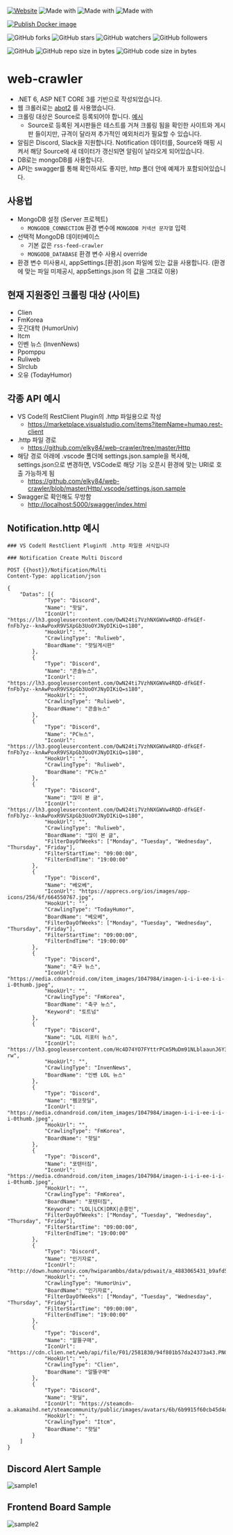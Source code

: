 [![Website](https://img.shields.io/website-up-down-green-red/http/shields.io.svg?label=elky-essay)](https://elky84.github.io)
![Made with](https://img.shields.io/badge/made%20with-.NET6-brightgreen.svg)
![Made with](https://img.shields.io/badge/made%20with-JavaScript-blue.svg)
![Made with](https://img.shields.io/badge/made%20with-MongoDB-red.svg)

[![Publish Docker image](https://github.com/elky84/web-crawler/actions/workflows/publish_docker.yml/badge.svg)](https://github.com/elky84/web-crawler/actions/workflows/publish_docker.yml)

![GitHub forks](https://img.shields.io/github/forks/elky84/web-crawler.svg?style=social&label=Fork)
![GitHub stars](https://img.shields.io/github/stars/elky84/web-crawler.svg?style=social&label=Stars)
![GitHub watchers](https://img.shields.io/github/watchers/elky84/web-crawler.svg?style=social&label=Watch)
![GitHub followers](https://img.shields.io/github/followers/elky84.svg?style=social&label=Follow)

![GitHub](https://img.shields.io/github/license/mashape/apistatus.svg)
![GitHub repo size in bytes](https://img.shields.io/github/repo-size/elky84/web-crawler.svg)
![GitHub code size in bytes](https://img.shields.io/github/languages/code-size/elky84/web-crawler.svg)

# web-crawler

* .NET 6, ASP NET CORE 3를 기반으로 작성되었습니다.
* 웹 크롤러로는 [abot2](https://github.com/sjdirect/abot) 를 사용했습니다.
* 크롤링 대상은 Source로 등록되어야 합니다. [예시](https://github.com/elky84/web-crawler/blob/master/Http/source.http)
  * Source로 등록된 게시판들은 테스트를 거쳐 크롤링 됨을 확인한 사이트와 게시판 들이지만, 규격이 달라져 추가적인 예외처리가 필요할 수 있습니다.
* 알림은 Discord, Slack을 지원합니다. Notification 데이터를, Source와 매핑 시켜서 해당 Source에 새 데이터가 갱신되면 알림이 날라오게 되어있습니다.
* DB로는 mongoDB를 사용합니다.
* API는 swagger를 통해 확인하셔도 좋지만, http 폴더 안에 예제가 포함되어있습니다.

## 사용법
* MongoDB 설정 (Server 프로젝트)
  * `MONGODB_CONNECTION` 환경 변수에 `MONGODB 커넥션 문자열` 입력
* 선택적 MongoDB 데이터베이스
  * 기본 값은 `rss-feed-crawler`
  * `MONGODB_DATABASE` 환경 변수 사용시 override
* 환경 변수 미사용시, appSettings.[환경].json 파일에 있는 값을 사용합니다. (환경에 맞는 파일 미제공시, appSettings.json 의 값을 그대로 이용)

## 현재 지원중인 크롤링 대상 (사이트)
* Clien
* FmKorea
* 웃긴대학 (HumorUniv)
* Itcm
* 인벤 뉴스 (InvenNews)
* Ppomppu
* Ruliweb
* Slrclub
* 오유 (TodayHumor)

## 각종 API 예시
* VS Code의 RestClient Plugin의 .http 파일용으로 작성
  * <https://marketplace.visualstudio.com/items?itemName=humao.rest-client>
* .http 파일 경로
  * <https://github.com/elky84/web-crawler/tree/master/Http>
* 해당 경로 아래에 .vscode 폴더에 settings.json.sample을 복사해, settings.json으로 변경하면, VSCode로 해당 기능 오픈시 환경에 맞는 URI로 호출 가능하게 됨
  * <https://github.com/elky84/web-crawler/blob/master/Http/.vscode/settings.json.sample>
* Swagger로 확인해도 무방함
  * <http://localhost:5000/swagger/index.html>

## Notification.http 예시

```
### VS Code의 RestClient Plugin의 .http 파일용 서식입니다

### Notification Create Multi Discord

POST {{host}}/Notification/Multi
Content-Type: application/json

{
	"Datas": [{
			"Type": "Discord",
			"Name": "핫딜",
			"IconUrl": "https://lh3.googleusercontent.com/OwN24ti7VzhNXGWVw4RQD-dfkGEf-fnFb7yz--knAwPoxR9VSXpGb3UoOYJNyDIKiQ=s180",
			"HookUrl": "",
			"CrawlingType": "Ruliweb",
			"BoardName": "핫딜게시판"
		},
		{
			"Type": "Discord",
			"Name": "콘솔뉴스",
			"IconUrl": "https://lh3.googleusercontent.com/OwN24ti7VzhNXGWVw4RQD-dfkGEf-fnFb7yz--knAwPoxR9VSXpGb3UoOYJNyDIKiQ=s180",
			"HookUrl": "",
			"CrawlingType": "Ruliweb",
			"BoardName": "콘솔뉴스"
		},
		{
			"Type": "Discord",
			"Name": "PC뉴스",
			"IconUrl": "https://lh3.googleusercontent.com/OwN24ti7VzhNXGWVw4RQD-dfkGEf-fnFb7yz--knAwPoxR9VSXpGb3UoOYJNyDIKiQ=s180",
			"HookUrl": "",
			"CrawlingType": "Ruliweb",
			"BoardName": "PC뉴스"
		},
		{
			"Type": "Discord",
			"Name": "많이 본 글",
			"IconUrl": "https://lh3.googleusercontent.com/OwN24ti7VzhNXGWVw4RQD-dfkGEf-fnFb7yz--knAwPoxR9VSXpGb3UoOYJNyDIKiQ=s180",
			"HookUrl": "",
			"CrawlingType": "Ruliweb",
			"BoardName": "많이 본 글",
			"FilterDayOfWeeks": ["Monday", "Tuesday", "Wednesday", "Thursday", "Friday"],
			"FilterStartTime": "09:00:00",
			"FilterEndTime": "19:00:00"
		},
		{
			"Type": "Discord",
			"Name": "베오베",
			"IconUrl": "https://apprecs.org/ios/images/app-icons/256/6f/664550767.jpg",
			"HookUrl": "",
			"CrawlingType": "TodayHumor",
			"BoardName": "베오베",
			"FilterDayOfWeeks": ["Monday", "Tuesday", "Wednesday", "Thursday", "Friday"],
			"FilterStartTime": "09:00:00",
			"FilterEndTime": "19:00:00"
		},
		{
			"Type": "Discord",
			"Name": "축구 뉴스",
			"IconUrl": "https://media.cdnandroid.com/item_images/1047984/imagen-i-i-i-ee-i-i-i-0thumb.jpeg",
			"HookUrl": "",
			"CrawlingType": "FmKorea",
			"BoardName": "축구 뉴스",
			"Keyword": "토트넘"
		},
		{
			"Type": "Discord",
			"Name": "LOL 리포터 뉴스",
			"IconUrl": "https://lh3.googleusercontent.com/Hc4D74YO7FYttrPCm5MuDm91NLblaaunJ6Y38WCg9mABUJfobgU_vXy1tjX668bI6xs=s180-rw",
			"HookUrl": "",
			"CrawlingType": "InvenNews",
			"BoardName": "인벤 LOL 뉴스"
		},
		{
			"Type": "Discord",
			"Name": "펨코핫딜",
			"IconUrl": "https://media.cdnandroid.com/item_images/1047984/imagen-i-i-i-ee-i-i-i-0thumb.jpeg",
			"HookUrl": "",
			"CrawlingType": "FmKorea",
			"BoardName": "핫딜"
		},
		{
			"Type": "Discord",
			"Name": "포텐터짐",
			"IconUrl": "https://media.cdnandroid.com/item_images/1047984/imagen-i-i-i-ee-i-i-i-0thumb.jpeg",
			"HookUrl": "",
			"CrawlingType": "FmKorea",
			"BoardName": "포텐터짐",
			"Keyword": "LOL|LCK|DRX|손흥민",
			"FilterDayOfWeeks": ["Monday", "Tuesday", "Wednesday", "Thursday", "Friday"],
			"FilterStartTime": "09:00:00",
			"FilterEndTime": "19:00:00"
		},
		{
			"Type": "Discord",
			"Name": "인기자료",
			"IconUrl": "http://down.humoruniv.com/hwiparambbs/data/pdswait/a_4883065431_b9afd56add3ad86ccc10cde95a0d8c0cc57ead30.png",
			"HookUrl": "",
			"CrawlingType": "HumorUniv",
			"BoardName": "인기자료",
			"FilterDayOfWeeks": ["Monday", "Tuesday", "Wednesday", "Thursday", "Friday"],
			"FilterStartTime": "09:00:00",
			"FilterEndTime": "19:00:00"
		},
		{
			"Type": "Discord",
			"Name": "알뜰구매",
			"IconUrl": "https://cdn.clien.net/web/api/file/F01/2581830/94f801b57da24373a43.PNG",
			"HookUrl": "",
			"CrawlingType": "Clien",
			"BoardName": "알뜰구매"
		},
		{
			"Type": "Discord",
			"Name": "핫딜",
			"IconUrl": "https://steamcdn-a.akamaihd.net/steamcommunity/public/images/avatars/6b/6b9915f60cb45d4df113cd8f36387ba1de8ce601_full.jpg",
			"HookUrl": "",
			"CrawlingType": "Itcm",
			"BoardName": "핫딜"
		}
	]
}
```

## Discord Alert Sample

![sample1](sample1.png)

## Frontend Board Sample

![sample2](sample2.png)
